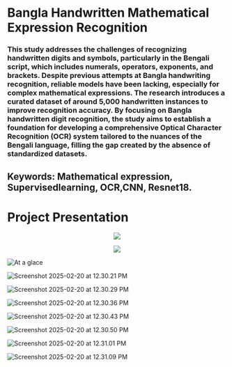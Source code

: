 # Bangla Handwritten Mathematical Expression Recognition
### This study addresses the challenges of recognizing handwritten digits and symbols, particularly in the Bengali script, which includes numerals, operators, exponents, and brackets. Despite previous attempts at Bangla handwriting recognition, reliable models have been lacking, especially for complex mathematical expressions. The research introduces a curated dataset of around 5,000 handwritten instances to improve recognition accuracy. By focusing on Bangla handwritten digit recognition, the study aims to establish a foundation for developing a comprehensive Optical Character Recognition (OCR) system tailored to the nuances of the Bengali language, filling the gap created by the absence of standardized datasets.

## Keywords: Mathematical expression, Supervisedlearning, OCR,CNN, Resnet18.
# Project Presentation

<p align="center"> <img src="https://github.com/junaed00/Bangla-Handwritten-mathematical-expression-recognition/Project presentation/Screenshot 2025-02-20 at 12.30.21 PM.png"> </p>
<p align="center"> <img src="Project presentation/Screenshot 2025-02-20 at 12.30.21 PM.png"> </p>

![At a glace](<Project presentation/Screenshot 2025-02-20 at 12.30.21 PM.png>)


![Screenshot 2025-02-20 at 12.30.21 PM](Project%20presentation/Screenshot%202025-02-20%20at%2012.30.21%20PM.png)

![Screenshot 2025-02-20 at 12.30.29 PM](Project%20presentation/Screenshot%202025-02-20%20at%2012.30.29%20PM.png)

![Screenshot 2025-02-20 at 12.30.36 PM](Project%20presentation/Screenshot%202025-02-20%20at%2012.30.36%20PM.png)

![Screenshot 2025-02-20 at 12.30.43 PM](Project%20presentation/Screenshot%202025-02-20%20at%2012.30.43%20PM.png)

![Screenshot 2025-02-20 at 12.30.50 PM](Project%20presentation/Screenshot%202025-02-20%20at%2012.30.50%20PM.png)

![Screenshot 2025-02-20 at 12.31.01 PM](Project%20presentation/Screenshot%202025-02-20%20at%2012.31.01%20PM.png)

![Screenshot 2025-02-20 at 12.31.09 PM](Project%20presentation/Screenshot%202025-02-20%20at%2012.31.09%20PM.png)
